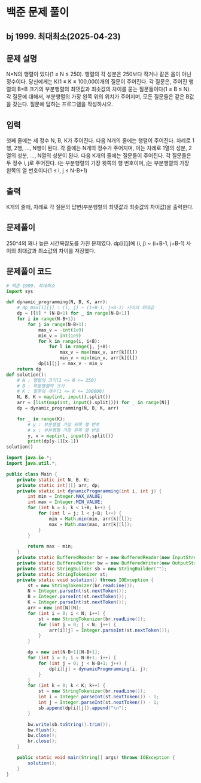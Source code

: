 # 백준 문제 풀이

## bj 1999. 최대최소(2025-04-23)

## 문제 설명

N×N의 행렬이 있다(1 ≤ N ≤ 250). 행렬의 각 성분은 250보다 작거나 같은 음이 아닌 정수이다. 당신에게는 K(1 ≤ K ≤ 100,000)개의 질문이 주어진다. 각 질문은, 주어진 행렬의 B×B 크기의 부분행렬의 최댓값과 최솟값의 차이를 묻는 질문들이다(1 ≤ B ≤ N). 각 질문에 대해서, 부분행렬의 가장 왼쪽 위의 위치가 주어지며, 모든 질문들은 같은 B값을 갖는다. 질문에 답하는 프로그램을 작성하시오.

## 입력

첫째 줄에는 세 정수 N, B, K가 주어진다. 다음 N개의 줄에는 행렬이 주어진다. 차례로 1행, 2행, …, N행이 된다. 각 줄에는 N개의 정수가 주어지며, 이는 차례로 1열의 성분, 2열의 성분, …, N열의 성분이 된다. 다음 K개의 줄에는 질문들이 주어진다. 각 질문들은 두 정수 i, j로 주어진다. i는 부분행렬의 가장 윗쪽의 행 번호이며, j는 부분행렬의 가장 왼쪽의 열 번호이다(1 ≤ i, j ≤ N-B+1)

## 출력

K개의 줄에, 차례로 각 질문의 답변(부분행렬의 최댓값과 최솟값의 차이값)을 출력한다.

## 문제풀이

250^4의 꽤나 높은 시간복잡도를 가진 문제였다. dp[i][j]에 (i, j) ~ (i+B-1, j+B-1) 사이의 최대값과 최소값의 차이를 저장했다.

## 문제풀이 코드

```python
# 백준 1999. 최대최소
import sys

def dynamic_programming(N, B, K, arr):
    # dp_max[i][j] : (i, j) ~ (i+B-1, j+B-1) 사이의 최대값
    dp = [[0] * (N-B+1) for _ in range(N-B+1)]
    for i in range(N-B+1):
        for j in range(N-B+1):
            max_v = -int(1e9)
            min_v = int(1e9)
            for k in range(i, i+B):
                for l in range(j, j+B):
                    max_v = max(max_v, arr[k][l])
                    min_v = min(min_v, arr[k][l])
            dp[i][j] = max_v - min_v
    return dp
def solution():
    # N : 행렬의 크기(1 <= N <= 250)
    # B : 부분행렬의 크기
    # K : 질문의 개수(1 <= K <= 100000)
    N, B, K = map(int, input().split())
    arr = [list(map(int, input().split())) for _ in range(N)]
    dp = dynamic_programming(N, B, K, arr)

    for _ in range(K):
        # y : 부분행렬 가장 위쪽 행 번호
        # x : 부분행렬 가장 왼쪽 열 번호
        y, x = map(int, input().split())
        print(dp[y-1][x-1])
solution()
```

```java
import java.io.*;
import java.util.*;

public class Main {
    private static int N, B, K;
    private static int[][] arr, dp;
    private static int dynamicProgmramming(int i, int j) {
        int min = Integer.MAX_VALUE;
        int max = Integer.MIN_VALUE;
        for (int k = i; k < i+B; k++) {
            for (int l = j; l < j+B; l++) {
                min = Math.min(min, arr[k][l]);
                max = Math.max(max, arr[k][l]);
            }
        }

        return max - min;
    }
    private static BufferedReader br = new BufferedReader(new InputStreamReader(System.in));
    private static BufferedWriter bw = new BufferedWriter(new OutputStreamWriter(System.out));
    private static StringBuilder sb = new StringBuilder("");
    private static StringTokenizer st;
    private static void solution() throws IOException {
        st = new StringTokenizer(br.readLine());
        N = Integer.parseInt(st.nextToken());
        B = Integer.parseInt(st.nextToken());
        K = Integer.parseInt(st.nextToken());
        arr = new int[N][N];
        for (int i = 0; i < N; i++) {
            st = new StringTokenizer(br.readLine());
            for (int j = 0; j < N; j++) {
                arr[i][j] = Integer.parseInt(st.nextToken());
            }
        }

        dp = new int[N-B+1][N-B+1];
        for (int i = 0; i < N-B+1; i++) {
            for (int j = 0; j < N-B+1; j++) {
                dp[i][j] = dynamicProgmramming(i, j);
            }
        }
        for (int k = 0; k < K; k++) {
            st = new StringTokenizer(br.readLine());
            int i = Integer.parseInt(st.nextToken()) - 1;
            int j = Integer.parseInt(st.nextToken()) - 1;
            sb.append(dp[i][j]).append("\n");
        }

        bw.write(sb.toString().trim());
        bw.flush();
        bw.close();
        br.close();
    }

    public static void main(String[] args) throws IOException {
        solution();
    }
}
```
